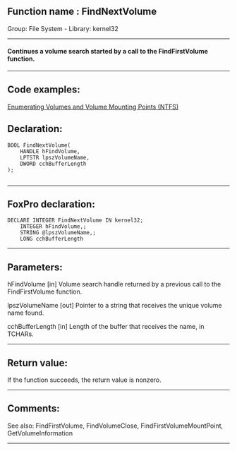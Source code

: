 
## Function name : FindNextVolume
Group: File System - Library: kernel32    
***  


#### Continues a volume search started by a call to the FindFirstVolume function.
***  


## Code examples:
[Enumerating Volumes and Volume Mounting Points (NTFS)](../../samples/sample_087.md)  

## Declaration:
```foxpro  
BOOL FindNextVolume(
	HANDLE hFindVolume,
	LPTSTR lpszVolumeName,
	DWORD cchBufferLength
);
  
```  
***  


## FoxPro declaration:
```foxpro  
DECLARE INTEGER FindNextVolume IN kernel32;
	INTEGER hFindVolume,;
	STRING @lpszVolumeName,;
	LONG cchBufferLength  
```  
***  


## Parameters:
hFindVolume 
[in] Volume search handle returned by a previous call to the FindFirstVolume function. 

lpszVolumeName 
[out] Pointer to a string that receives the unique volume name found. 

cchBufferLength 
[in] Length of the buffer that receives the name, in TCHARs.   
***  


## Return value:
If the function succeeds, the return value is nonzero.  
***  


## Comments:
See also: FindFirstVolume, FindVolumeClose, FindFirstVolumeMountPoint, GetVolumeInformation   
  
***  

